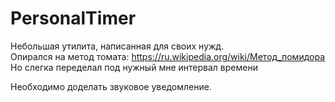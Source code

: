 # PersonalTimer    
Небольшая утилита, написанная для своих нужд.   
Опирался на метод томата: https://ru.wikipedia.org/wiki/Метод_помидора   
Но слегка переделал под нужный мне интервал времени

Необходимо доделать звуковое уведомление.
